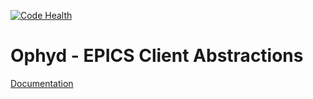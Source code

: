 [![Code Health](https://landscape.io/github/NSLS-II/ophyd/master/landscape.svg?style=flat)](https://landscape.io/github/NSLS-II/ophyd/master)

Ophyd - EPICS Client Abstractions
=================================

[Documentation](http://nsls-ii.github.io/ophyd/)
